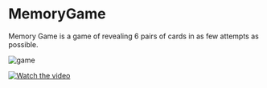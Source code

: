 # MemoryGame
Memory Game is a game of revealing 6 pairs of cards in as few attempts as possible.


![game](https://user-images.githubusercontent.com/100083050/155176282-6c292d63-0145-4f1f-985a-b0662b839476.png)

[![Watch the video](https://img.youtube.com/vi/Gus4dnQuiGk/maxresdefault.jpg)](https://youtu.be/Gus4dnQuiGk)

